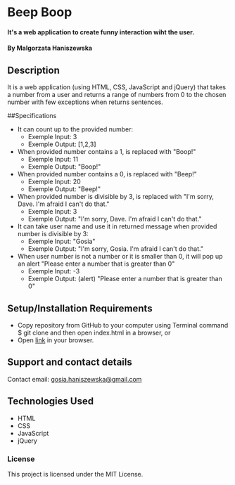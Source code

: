 # Beep Boop

#### It's a web application to create funny interaction wiht the user.

#### By Malgorzata Haniszewska

## Description
It is a web application (using HTML, CSS, JavaScript and jQuery) that takes a number from a user and returns a range of numbers from 0 to the chosen number with few exceptions when returns sentences.

##Specifications
* It can count up to the provided number:
  * Exemple Input: 3
  * Exemple Output: [1,2,3]
* When provided number contains a 1, is replaced with "Boop!"
  * Exemple Input: 11
  * Exemple Output: "Boop!"
* When provided number contains a 0, is replaced with "Beep!"
  * Exemple Input: 20
  * Exemple Output: "Beep!"
* When provided number is divisible by 3, is replaced with "I'm sorry, Dave. I'm afraid I can't do that."
  * Exemple Input: 3
  * Exemple Output: "I'm sorry, Dave. I'm afraid I can't do that."
* It can take user name and use it in returned message when provided number is divisible by 3:
  * Exemple Input: "Gosia"
  * Exemple Output: "I'm sorry, Gosia. I'm afraid I can't do that."
* When user number is not a number or it is smaller than 0, it will pop up an alert "Please enter a number that is greater than 0"
  * Exemple Input: -3
  * Exemple Output: (alert) "Please enter a number that is greater than 0"

## Setup/Installation Requirements

* Copy repository from GitHub to your computer using Terminal command $ git clone and then open index.html in a browser, or
* Open [link](https://yetka.github.io/Beep-Boop) in your browser.

## Support and contact details

Contact email: gosia.haniszewska@gmail.com

## Technologies Used

* HTML
* CSS
* JavaScript
* jQuery

### License

This project is licensed under the MIT License.
